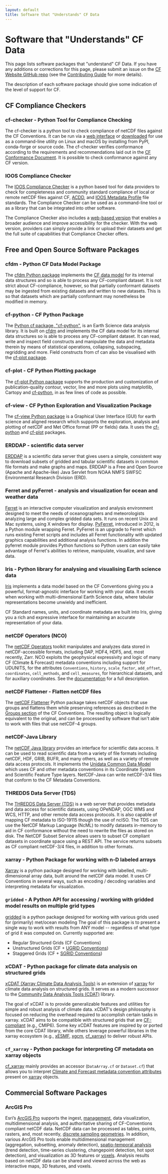 ```yaml
---
layout: default
title: Software that "Understands" CF Data
---
```


# Software that "Understands" CF Data

This page lists software packages that "understand" CF Data.
If you have any additions or corrections for this page, please submit an issue on the [CF Website GitHub repo][website-repo] (see the [Contributing Guide][website-contrib] for more details).

The description of each software package should give some indication of the level of support for CF.

[website-repo]: https://github.com/cf-convention/cf-convention.github.io
[website-contrib]: https://github.com/cf-convention/cf-convention.github.io/blob/master/CONTRIBUTING.md

## CF Compliance Checkers

### cf-checker - Python Tool for Compliance Checking

The cf-checker is a python tool to check compliance of netCDF files against the CF Conventions.
It can be run via a [web interface](https://cfchecker.ncas.ac.uk) or [downloaded](https://github.com/cedadev/cf-checker) for use as a command-line utility on Linux and macOS by installing from PyPI, conda-forge or source code.
The cf-checker verifies conformance according to the requirements and recommendations laid out in the [CF Conformance Document](https://cfconventions.org/cf-conventions/conformance.html).
It is possible to check conformance against any CF version.

### IOOS Compliance Checker

The [IOOS Compliance Checker](https://github.com/ioos/compliance-checker) is a python based tool for data providers to check for completeness and community standard compliance of local or remote netCDF files against CF, [ACDD](http://wiki.esipfed.org/index.php/Attribute_Convention_for_Data_Discovery_1-3), and [IOOS Metadata Profile](https://ioos.github.io/ioos-metadata) file standards.
The Compliance Checker can be used as a command-line tool or as a library that can be integrated into other software.

The Compliance Checker also includes a [web-based version](https://data.ioos.us/compliance/index.html) that enables a broader audience and improve accessibility for the checker.
With the web version, providers can simply provide a link or upload their datasets and get the full suite of capabilities that Compliance Checker offers.

## Free and Open Source Software Packages

### cfdm - Python CF Data Model Package

The [cfdm Python package](https://ncas-cms.github.io/cfdm) implements the [CF data model](https://doi.org/10.5194/gmd-10-4619-2017) for its internal data structures and so is able to process any CF-compliant dataset.
It is not strict about CF-compliance, however, so that partially conformant datasets may be ingested from existing datasets and written to new datasets.
This is so that datasets which are partially conformant may nonetheless be modified in memory.

### cf-python - CF Python Package

The [Python cf package, "cf-python"](https://ncas-cms.github.io/cf-python/), is an Earth Science data analysis library.
It is built on [cfdm](#cfdm---python-cf-data-model-package) and implements the CF data model for its internal data structures so is able to process any CF-compliant dataset.
It can read, write and inspect field constructs and manipulate the data and metadata therein by means of statistical operations, collapsing, subspacing, regridding and more.
Field constructs from cf can also be visualised with the [cf-plot package](#cf-plot---cf-python-plotting-package).

### cf-plot - CF Python Plotting package

The [cf-plot Python package](https://ncas-cms.github.io/cf-plot/build/) supports the production and customization of publication-quality contour, vector, line and more plots using matplotlib, Cartopy and [cf-python](#cf-python---cf-python-package), in as few lines of code as possible.

### cf-view - CF Python Exploration and Visualization Package

The [cf-view Python package](https://ncas-cms.github.io/cf-view/build/) is a Graphical User Interface (GUI) for earth science and aligned research which supports the exploration, analysis and plotting of netCDF and Met Office format (PP or fields) data. It uses the [cf-python](#cf-python---cf-python-package) and [cf-plot](#cf-python---cf-python-package) packages.

### ERDDAP - scientific data server

[ERDDAP](https://github.com/BobSimons/erddap) is a scientific data server that gives users a simple, consistent way to download subsets of gridded and tabular scientific datasets in common file formats and make graphs and maps.
ERDDAP is a Free and Open Source (Apache and Apache-like) Java Servlet from NOAA NMFS SWFSC Environmental Research Division (ERD).

### Ferret and pyFerret - analysis and visualization for ocean and weather data

[Ferret](https://ferret.pmel.noaa.gov/Ferret/) is an interactive computer visualization and analysis environment designed to meet the needs of oceanographers and meteorologists analyzing large and complex gridded data sets.
It runs on recent Unix and Mac systems, using X windows for display.
[PyFerret](https://ferret.pmel.noaa.gov/Ferret/documentation/pyferret), introduced in 2012, is a Python module wrapping Ferret.
PyFerret is an upgrade to Ferret which runs existing Ferret scripts and includes all Ferret functionality with updated graphics capabilities and additional analysis functions.
In addition the pyferret module provides Python functions so Python users can easily take advantage of Ferret's abilities to retrieve, manipulate, visualize, and save data.

### Iris - Python library for analysing and visualising Earth science data

[Iris](https://scitools.org.uk/iris/docs/latest/) implements a data model based on the CF Conventions giving you a powerful, format-agnostic interface for working with your data.
It excels when working with multi-dimensional Earth Science data, where tabular representations become unwieldy and inefficient.

CF Standard names, units, and coordinate metadata are built into Iris, giving you a rich and expressive interface for maintaining an accurate representation of your data.

### netCDF Operators (NCO)

The [netCDF Operators](https://nco.sourceforge.net/) toolkit manipulates and analyzes data stored in netCDF-accessible formats, including DAP, HDF4, HDF5, and, most recently, Zarr.
NCO exploits the geophysical expressivity and logic of many CF (Climate & Forecast) metadata conventions including support for UDUNITS, for the attributes `Conventions`, `history`, `scale_factor`, `add_offset`, `coordinates`, `cell_methods`, and `cell_measures`, for hierarchical datasets, and for auxiliary coordinates.
See the [documentation](https://nco.sourceforge.net/nco.html) for a full description.

### netCDF Flattener - Flatten netCDF files

The [netCDF Flattener](https://gitlab.eumetsat.int/open-source/netcdf-flattener/) Python package takes netCDF objects that use groups and flattens them while preserving references as described in the [Groups section](http://cfconventions.org/Data/cf-conventions/cf-conventions-1.11/cf-conventions.html#groups) of the CF Conventions.
The resulting object is logically equivalent to the original, and can be processed by software that isn't able to work with files that use netCDF-4 groups.

### netCDF-Java Library

The [netCDF Java library](https://www.unidata.ucar.edu/software/netcdf-java/) provides an interface for scientific data access.
It can be used to read scientific data from a variety of file formats including netCDF, HDF, GRIB, BUFR, and many others, as well as a variety of remote data access protocols.
It implements the [Unidata Common Data Model](https://docs.unidata.ucar.edu/netcdf-java/current/userguide/common_data_model_overview.html) which uses CF and other metadata conventions in its Coordinate System and Scientific Feature Type layers.
NetCDF-Java can write netCDF-3/4 files that conform to the CF Metadata Conventions.

### THREDDS Data Server (TDS)

The [THREDDS Data Server (TDS)](https://www.unidata.ucar.edu/software/tds/) is a web server that provides metadata and data access for scientific datasets, using OPeNDAP, OGC WMS and WCS, HTTP, and other remote data access protocols.
It is also capable of mapping CF metadata to ISO-19115 though the use of ncISO.
The TDS can use the NetCDF Markup Language (NcML) to modify datasets in-memory to aid in CF conformance without the need to rewrite the files as stored on disk.
The NetCDF Subset Service allows users to subset CF compliant datasets in coordinate space using a REST API.
The service returns subsets as CF compliant netCDF-3/4 files, in addition to other formats.

### xarray - Python Package for working with n-D labeled arrays

[Xarray](http://xarray.pydata.org/) is a python package designed for working with labelled, multi-dimensional array data, built around the netCDF data model.
It uses CF Conventions in several ways, such as encoding / decoding variables and interpreting metadata for visualization.

### `gridded` - A Python API for accessing / working with gridded model results on multiple grid types

[gridded](https://github.com/NOAA-ORR-ERD/gridded) is a python package designed for working with
various grids used for (primarily) met/ocean modeling The goal of this package is to present a
single way to work with results from ANY model -- regardless of what type of grid it was computed on.
Currently supported are:

* Regular Structured Grids (CF Conventions)
* Unstructured Grids (CF + [UGRID Conventions](http://ugrid-conventions.github.io/ugrid-conventions/))
* Staggered Grids (CF + [SGRID Conventions](http://sgrid.github.io/sgrid/))

### xCDAT - Python package for climate data analysis on structured grids

[xCDAT (Xarray Climate Data Analysis Tools)](https://github.com/xCDAT/xcdat) is an extension of [xarray](https://github.com/pydata/xarray) for climate data analysis on structured grids. It serves as a modern successor to the [Community Data Analysis Tools (CDAT)](https://github.com/CDAT/cdat) library.

The goal of xCDAT is to provide generalizable features and utilities for simple and robust analysis of climate data. xCDAT's design philosophy is focused on reducing the overhead required to accomplish certain tasks in xarray. xCDAT aims to be compatible with structured grids that are [CF-compliant](https://cfconventions.org/) (e.g., CMIP6). Some key xCDAT features are inspired by or ported from the core CDAT library, while others leverage powerful libraries in the xarray ecosystem (e.g., [xESMF](https://pangeo-xesmf.readthedocs.io/en/latest/), [xgcm](https://xgcm.readthedocs.io/en/latest/index.html), [cf_xarray](https://cf-xarray.readthedocs.io/en/latest/index.html)) to deliver robust APIs.

### `cf_xarray` - Python package for interpreting CF metadata on xarray objects

[cf_xarray](https://cf-xarray.readthedocs.io/en/latest/index.html) mainly provides an accessor (`DataArray.cf` or `Dataset.cf`) that allows you to interpret [Climate and Forecast metadata convention attributes](http://cfconventions.org/) present on [xarray](https://github.com/pydata/xarray) objects.

## Commercial Software Packages

### ArcGIS Pro

Esri’s [ArcGIS Pro](https://www.esri.com/en-us/arcgis/products/arcgis-pro/overview) supports the ingest, [management](https://pro.arcgis.com/en/pro-app/latest/tool-reference/multidimension/an-overview-of-the-multidimension-toolbox.htm), data visualization, multidimensional analysis, and authoritative sharing of CF-Conventions compliant netCDF data.
NetCDF data can be processed as tables, points, rasters, and, most recently, [discrete sampling geometries](https://pro.arcgis.com/en/pro-app/latest/tool-reference/multidimension/how-netcdf-discrete-sampling-geometry-dsg-tools-work.htm).
In addition, various ArcGIS Pro tools enable multidimensional management (aggregation, subsetting, anomaly detection), [spatio-temporal analysis](https://pro.arcgis.com/en/pro-app/latest/tool-reference/space-time-pattern-mining/an-overview-of-the-space-time-pattern-mining-toolbox.htm) (trend detection, time-series clustering, changepoint detection, hot spot detection), and visualization as 3D features or [voxels](https://pro.arcgis.com/en/pro-app/latest/help/mapping/layer-properties/what-is-a-voxel-layer-.htm).
Analysis results based on netCDF data can be shared and viewed across the web as interactive maps, 3D features, and voxels.
